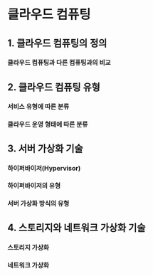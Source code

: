 # 클라우드 컴퓨팅

## 1. 클라우드 컴퓨팅의 정의

#### 클라우드 컴퓨팅과 다른 컴퓨팅과의 비교

## 2. 클라우드 컴퓨팅 유형

#### 서비스 유형에 따른 분류

#### 클라우드 운영 형태에 따른 분류

## 3. 서버 가상화 기술

#### 하이퍼바이저(Hypervisor)

#### 하이퍼바이저의 유형

#### 서버 가상화 방식의 유형

## 4. 스토리지와 네트워크 가상화 기술

#### 스토리지 가상화

#### 네트워크 가상화
